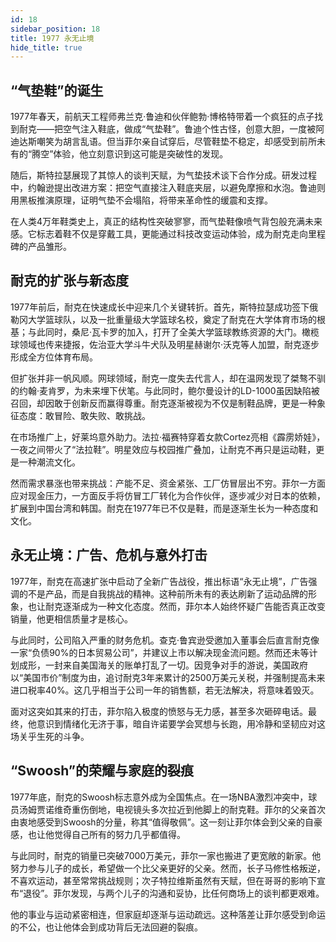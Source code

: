 ```yaml
---
id: 18
sidebar_position: 18
title: 1977 永无止境
hide_title: true
---
```


## “气垫鞋”的诞生

1977年春天，前航天工程师弗兰克·鲁迪和伙伴鲍勃·博格特带着一个疯狂的点子找到耐克——把空气注入鞋底，做成“气垫鞋”。鲁迪个性古怪，创意大胆，一度被阿迪达斯嘲笑为胡言乱语。但当菲尔亲自试穿后，尽管鞋垫不稳定，却感受到前所未有的“腾空”体验，他立刻意识到这可能是突破性的发现。

随后，斯特拉瑟展现了其惊人的谈判天赋，为气垫技术谈下合作分成。研发过程中，约翰逊提出改进方案：把空气直接注入鞋底夹层，以避免摩擦和水泡。鲁迪则用黑板推演原理，证明气垫不会塌陷，将带来革命性的缓震和支撑。

在人类4万年鞋类史上，真正的结构性突破寥寥，而气垫鞋像喷气背包般充满未来感。它标志着鞋不仅是穿戴工具，更能通过科技改变运动体验，成为耐克走向里程碑的产品雏形。

## 耐克的扩张与新态度

1977年前后，耐克在快速成长中迎来几个关键转折。首先，斯特拉瑟成功签下俄勒冈大学篮球队，以及一批重量级大学篮球名校，奠定了耐克在大学体育市场的根基；与此同时，桑尼·瓦卡罗的加入，打开了全美大学篮球教练资源的大门。橄榄球领域也传来捷报，佐治亚大学斗牛犬队及明星赫谢尔·沃克等人加盟，耐克逐步形成全方位体育布局。

但扩张并非一帆风顺。网球领域，耐克一度失去代言人，却在温网发现了桀骜不驯的约翰·麦肯罗，为未来埋下伏笔。与此同时，鲍尔曼设计的LD-1000虽因缺陷被召回，却因敢于创新反而赢得尊重。耐克逐渐被视为不仅是制鞋品牌，更是一种象征态度：敢冒险、敢失败、敢挑战。

在市场推广上，好莱坞意外助力。法拉·福赛特穿着女款Cortez亮相《霹雳娇娃》，一夜之间带火了“法拉鞋”。明星效应与校园推广叠加，让耐克不再只是运动鞋，更是一种潮流文化。

然而需求暴涨也带来挑战：产能不足、资金紧张、工厂仿冒层出不穷。菲尔一方面应对现金压力，一方面反手将仿冒工厂转化为合作伙伴，逐步减少对日本的依赖，扩展到中国台湾和韩国。耐克在1977年已不仅是鞋，而是逐渐生长为一种态度和文化。

## 永无止境：广告、危机与意外打击

1977年，耐克在高速扩张中启动了全新广告战役，推出标语“永无止境”，广告强调的不是产品，而是自我挑战的精神。这种前所未有的表达刷新了运动品牌的形象，也让耐克逐渐成为一种文化态度。然而，菲尔本人始终怀疑广告能否真正改变销量，他更相信质量才是核心。

与此同时，公司陷入严重的财务危机。查克·鲁宾逊受邀加入董事会后直言耐克像一家“负债90%的日本贸易公司”，并建议上市以解决现金流问题。然而还未等计划成形，一封来自美国海关的账单打乱了一切。因竞争对手的游说，美国政府以“美国市价”制度为由，追讨耐克3年来累计的2500万美元关税，并强制提高未来进口税率40%。这几乎相当于公司一年的销售额，若无法解决，将意味着毁灭。

面对这突如其来的打击，菲尔陷入极度的愤怒与无力感，甚至多次砸碎电话。最终，他意识到情绪化无济于事，暗自许诺要学会冥想与长跑，用冷静和坚韧应对这场关乎生死的斗争。

## “Swoosh”的荣耀与家庭的裂痕

1977年底，耐克的Swoosh标志意外成为全国焦点。在一场NBA激烈冲突中，球员汤姆贾诺维奇重伤倒地，电视镜头多次拉近到他脚上的耐克鞋。菲尔的父亲首次由衷地感受到Swoosh的分量，称其“值得敬佩”。这一刻让菲尔体会到父亲的自豪感，也让他觉得自己所有的努力几乎都值得。

与此同时，耐克的销量已突破7000万美元，菲尔一家也搬进了更宽敞的新家。他努力参与儿子的成长，希望做一个比父亲更好的父亲。然而，长子马修性格叛逆，不喜欢运动，甚至常常挑战规则；次子特拉维斯虽然有天赋，但在哥哥的影响下宣布“退役”。菲尔发现，与两个儿子的沟通和妥协，比任何商场上的谈判都更艰难。

他的事业与运动紧密相连，但家庭却逐渐与运动疏远。这种落差让菲尔感受到命运的不公，也让他体会到成功背后无法回避的裂痕。